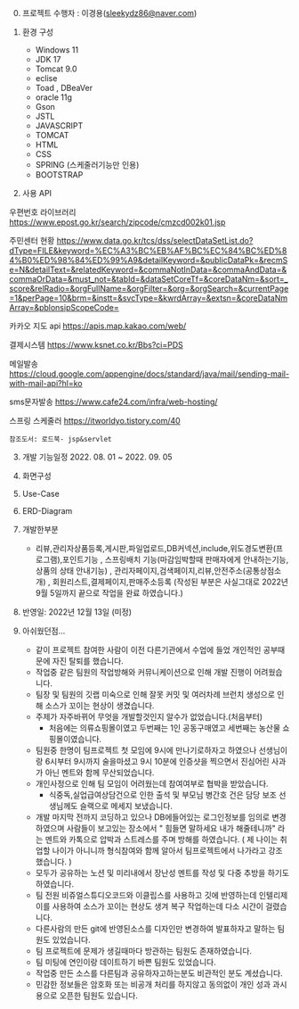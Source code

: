 0. 프로젝트 수행자 : 이경용(sleekydz86@naver.com)

1. 환경 구성
   + Windows 11
   + JDK 17
   + Tomcat 9.0
   + eclise
   + Toad , DBeaVer 
   + oracle 11g
   + Gson
   + JSTL
   + JAVASCRIPT
   + TOMCAT
   + HTML
   + CSS 
   + SPRING (스케줄러기능만 인용)
   + BOOTSTRAP
   
2. 사용 API

  우편번호 라이브러리
   https://www.epost.go.kr/search/zipcode/cmzcd002k01.jsp
   
   주민센터 현황
   https://www.data.go.kr/tcs/dss/selectDataSetList.do?dType=FILE&keyword=%EC%A3%BC%EB%AF%BC%EC%84%BC%ED%84%B0%ED%98%84%ED%99%A9&detailKeyword=&publicDataPk=&recmSe=N&detailText=&relatedKeyword=&commaNotInData=&commaAndData=&commaOrData=&must_not=&tabId=&dataSetCoreTf=&coreDataNm=&sort=_score&relRadio=&orgFullName=&orgFilter=&org=&orgSearch=&currentPage=1&perPage=10&brm=&instt=&svcType=&kwrdArray=&extsn=&coreDataNmArray=&pblonsipScopeCode=
   
   카카오 지도 api
   https://apis.map.kakao.com/web/
   
   결제시스템
   https://www.ksnet.co.kr/Bbs?ci=PDS
   
   
   메일발송
   https://cloud.google.com/appengine/docs/standard/java/mail/sending-mail-with-mail-api?hl=ko
   
   
   sms문자발송
   https://www.cafe24.com/infra/web-hosting/
   
   스프링 스케줄러
   https://itworldyo.tistory.com/40
   
    참조도서: 로드북- jsp&servlet

3. 개발 기능일정  2022. 08. 01 ~ 2022. 09. 05
  
4. 화면구성

5. Use-Case

6. ERD-Diagram

7. 개발한부분
   + 리뷰,관리자상품등록,게시판,파일업로드,DB커넥션,include,위도경도변환(프로그램),포인트기능
      , 스프링배치 기능(마감임박할때 판매자에게 안내하는기능,상품의 상태 안내기능)
      , 관리자페이지,검색페이지,리뷰,안전주소(공통상점소개)
      , 회원리스트,결제페이지,판매주소등록
         (작성된 부분은 사실그대로 2022년 9월 5일까지 끝으로 작업을 완료 하였습니다.)

8. 반영일: 2022년 12월 13일 (미정)

9. 아쉬웠던점...
   +  같이 프로젝트 참여한 사람이 이전 다른기관에서 수업에 들었 개인적인 공부때문에 자진 탈퇴를 했습니다.
   +  작업중 같은 팀원의 작업방해와 커뮤니케이션으로 인해 개발 진행이 어려웠습니다.
   +  팀장 및 팀원의 깃랩 미숙으로 인해 잘못 커밋 및 여러차례 브런치 생성으로 인해 소스가 꼬이는 현상이 생겼습니다.
   +  주제가 자주바뀌어 무엇을 개발할것인지 알수가 없었습니다.(처음부터)
        -  처음에는 의류쇼핑몰이였고 두번째는 1인 공동구매였고 세번째는 농산물 쇼핑몰이였습니다.
   +  팀원중 한명이 팀프로젝트 첫 모임에 9시에 만나기로하자고 하였으나 선생님이랑 6시부터 9시까지 술을마셨고
      9시 10분에 인증샷을 찍으면서 진심어린 사과가 아닌 멘트와 함께 무산되었습니다.
   +  개인사정으로 인해 팀 모임이 어려웠는데 참여여부로 협박을 받았습니다.
        - 식중독,실업급여상담건으로 인한 출석 및 부모님 병간호 건은 담당 보조 선생님께도 슬랙으로 메세지 보냈습니다.
   +  개발 마지막 전까지 코딩하고 있으나 DB에들어있는 로그인정보를 임의로 변경하였으며 사람들이 보고있는 장소에서 
      " 힘들면 말하세요 내가 해줄테니까" 라는 멘트와 카톡으로 압박과 스트레스를 주며 방해를 하였습니다.
       ( 제 나이는 취업할 나이가 아니니까 형식참여와 함께 알아서 팀프로젝트에서 나가라고 강조했습니다. )
   +  모두가 공유하는 노션 및 미리내에서 장난성 멘트를 작성 및 다중 추방을 하기도하였습니다.
   +  팀 전원 비쥬얼스튜디오코드와 이클립스를 사용하고 깃에 반영하는데 인텔리제이를 사용하여 소스가 꼬이는 현상도 생겨 복구 작업하는데 다소 시간이 걸렸습니다.
   +  다른사람의 만든 git에 반영된소스를 디자인만 변경하여 발표하자고 말하는 팀원도 있었습니다.
   +  팀 프로젝트에 문제가 생길때마다 방관하는 팀원도 존재하였습니다.
   +  팀 미팅에 연인이랑 데이트하기 바쁜 팀원도 있었습니다.
   +  작업중 만든 소스를 다른팀과 공유하자고하는분도 비관적인 분도 계셨습니다.
   +  민감한 정보들은 암호화 또는 비공개 처리를 하지않고 동의없이 개인 성과 과시용으로 오픈한 팀원도 있습니다.
